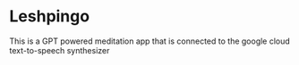 # Leshpingo
This is a GPT powered meditation app that is connected to the google cloud text-to-speech synthesizer
